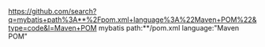 https://github.com/search?q=mybatis+path%3A**%2Fpom.xml+language%3A%22Maven+POM%22&type=code&l=Maven+POM
mybatis path:**/pom.xml language:"Maven POM" 

